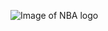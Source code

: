 ![Image of NBA logo](http://a4.espncdn.com/combiner/i?img=%2Fi%2Fespn%2Fmisc_logos%2F500%2Fnba.png)
